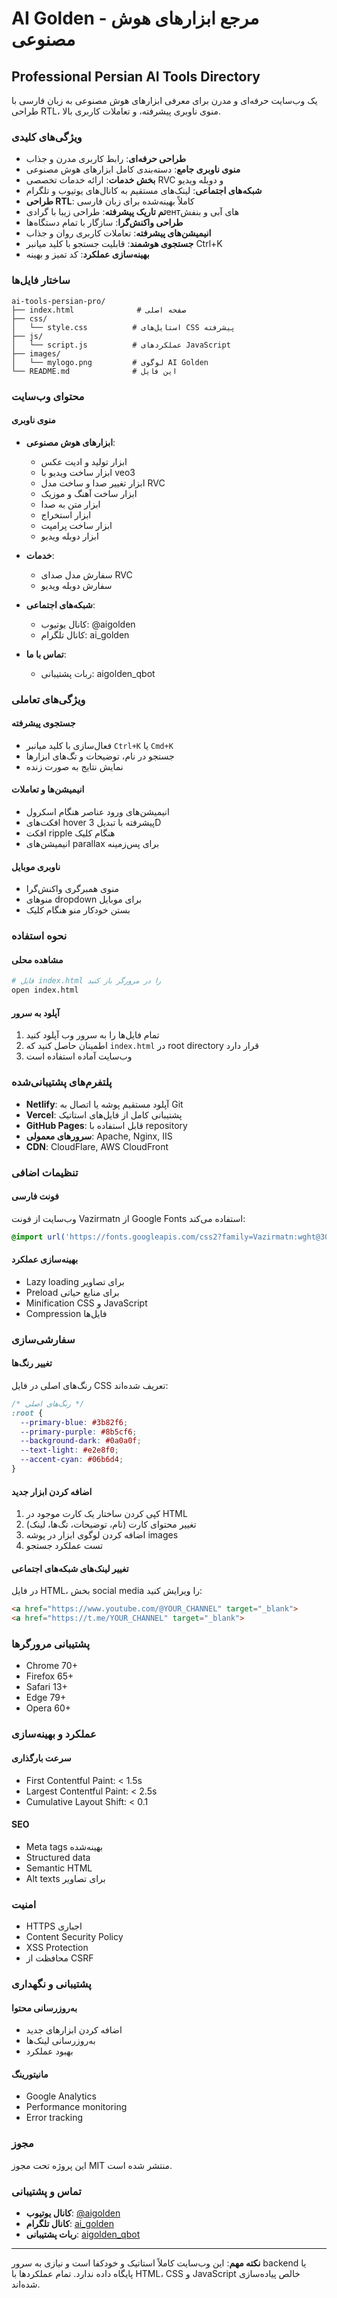 # AI Golden - مرجع ابزارهای هوش مصنوعی
## Professional Persian AI Tools Directory

یک وب‌سایت حرفه‌ای و مدرن برای معرفی ابزارهای هوش مصنوعی به زبان فارسی با طراحی RTL، منوی ناوبری پیشرفته، و تعاملات کاربری بالا.

### ویژگی‌های کلیدی

- **طراحی حرفه‌ای**: رابط کاربری مدرن و جذاب
- **منوی ناوبری جامع**: دسته‌بندی کامل ابزارهای هوش مصنوعی
- **بخش خدمات**: ارائه خدمات تخصصی RVC و دوبله ویدیو
- **شبکه‌های اجتماعی**: لینک‌های مستقیم به کانال‌های یوتیوب و تلگرام
- **طراحی RTL**: کاملاً بهینه‌شده برای زبان فارسی
- **تم تاریک پیشرفته**: طراحی زیبا با گرادیент‌های آبی و بنفش
- **طراحی واکنش‌گرا**: سازگار با تمام دستگاه‌ها
- **انیمیشن‌های پیشرفته**: تعاملات کاربری روان و جذاب
- **جستجوی هوشمند**: قابلیت جستجو با کلید میانبر Ctrl+K
- **بهینه‌سازی عملکرد**: کد تمیز و بهینه

### ساختار فایل‌ها

```
ai-tools-persian-pro/
├── index.html              # صفحه اصلی
├── css/
│   └── style.css          # استایل‌های CSS پیشرفته
├── js/
│   └── script.js          # عملکردهای JavaScript
├── images/
│   └── mylogo.png         # لوگوی AI Golden
└── README.md              # این فایل
```

### محتوای وب‌سایت

#### منوی ناوبری
- **ابزارهای هوش مصنوعی**:
  - ابزار تولید و ادیت عکس
  - ابزار ساخت ویدیو با veo3
  - ابزار تغییر صدا و ساخت مدل RVC
  - ابزار ساخت آهنگ و موزیک
  - ابزار متن به صدا
  - ابزار استخراج
  - ابزار ساخت پرامپت
  - ابزار دوبله ویدیو

- **خدمات**:
  - سفارش مدل صدای RVC
  - سفارش دوبله ویدیو

- **شبکه‌های اجتماعی**:
  - کانال یوتیوب: @aigolden
  - کانال تلگرام: ai_golden

- **تماس با ما**:
  - ربات پشتیبانی: aigolden_qbot

### ویژگی‌های تعاملی

#### جستجوی پیشرفته
- فعال‌سازی با کلید میانبر `Ctrl+K` یا `Cmd+K`
- جستجو در نام، توضیحات و تگ‌های ابزارها
- نمایش نتایج به صورت زنده

#### انیمیشن‌ها و تعاملات
- انیمیشن‌های ورود عناصر هنگام اسکرول
- افکت‌های hover پیشرفته با تبدیل 3D
- افکت ripple هنگام کلیک
- انیمیشن‌های parallax برای پس‌زمینه

#### ناوبری موبایل
- منوی همبرگری واکنش‌گرا
- منوهای dropdown برای موبایل
- بستن خودکار منو هنگام کلیک

### نحوه استفاده

#### مشاهده محلی
```bash
# فایل index.html را در مرورگر باز کنید
open index.html
```

#### آپلود به سرور
1. تمام فایل‌ها را به سرور وب آپلود کنید
2. اطمینان حاصل کنید که `index.html` در root directory قرار دارد
3. وب‌سایت آماده استفاده است

### پلتفرم‌های پشتیبانی‌شده

- **Netlify**: آپلود مستقیم پوشه یا اتصال به Git
- **Vercel**: پشتیبانی کامل از فایل‌های استاتیک
- **GitHub Pages**: قابل استفاده با repository
- **سرورهای معمولی**: Apache, Nginx, IIS
- **CDN**: CloudFlare, AWS CloudFront

### تنظیمات اضافی

#### فونت فارسی
وب‌سایت از فونت Vazirmatn از Google Fonts استفاده می‌کند:
```css
@import url('https://fonts.googleapis.com/css2?family=Vazirmatn:wght@300;400;500;600;700&display=swap');
```

#### بهینه‌سازی عملکرد
- Lazy loading برای تصاویر
- Preload برای منابع حیاتی
- Minification CSS و JavaScript
- Compression فایل‌ها

### سفارشی‌سازی

#### تغییر رنگ‌ها
رنگ‌های اصلی در فایل CSS تعریف شده‌اند:
```css
/* رنگ‌های اصلی */
:root {
  --primary-blue: #3b82f6;
  --primary-purple: #8b5cf6;
  --background-dark: #0a0a0f;
  --text-light: #e2e8f0;
  --accent-cyan: #06b6d4;
}
```

#### اضافه کردن ابزار جدید
1. کپی کردن ساختار یک کارت موجود در HTML
2. تغییر محتوای کارت (نام، توضیحات، تگ‌ها، لینک)
3. اضافه کردن لوگوی ابزار در پوشه images
4. تست عملکرد جستجو

#### تغییر لینک‌های شبکه‌های اجتماعی
در فایل HTML، بخش social media را ویرایش کنید:
```html
<a href="https://www.youtube.com/@YOUR_CHANNEL" target="_blank">
<a href="https://t.me/YOUR_CHANNEL" target="_blank">
```

### پشتیبانی مرورگرها

- Chrome 70+
- Firefox 65+
- Safari 13+
- Edge 79+
- Opera 60+

### عملکرد و بهینه‌سازی

#### سرعت بارگذاری
- First Contentful Paint: < 1.5s
- Largest Contentful Paint: < 2.5s
- Cumulative Layout Shift: < 0.1

#### SEO
- Meta tags بهینه‌شده
- Structured data
- Semantic HTML
- Alt texts برای تصاویر

### امنیت

- HTTPS اجباری
- Content Security Policy
- XSS Protection
- محافظت از CSRF

### پشتیبانی و نگهداری

#### به‌روزرسانی محتوا
- اضافه کردن ابزارهای جدید
- به‌روزرسانی لینک‌ها
- بهبود عملکرد

#### مانیتورینگ
- Google Analytics
- Performance monitoring
- Error tracking

### مجوز

این پروژه تحت مجوز MIT منتشر شده است.

### تماس و پشتیبانی

- **کانال یوتیوب**: [@aigolden](https://www.youtube.com/@aigolden)
- **کانال تلگرام**: [ai_golden](https://t.me/ai_golden)
- **ربات پشتیبانی**: [aigolden_qbot](https://t.me/aigolden_qbot)

---

**نکته مهم**: این وب‌سایت کاملاً استاتیک و خودکفا است و نیازی به سرور backend یا پایگاه داده ندارد. تمام عملکردها با HTML، CSS و JavaScript خالص پیاده‌سازی شده‌اند.
